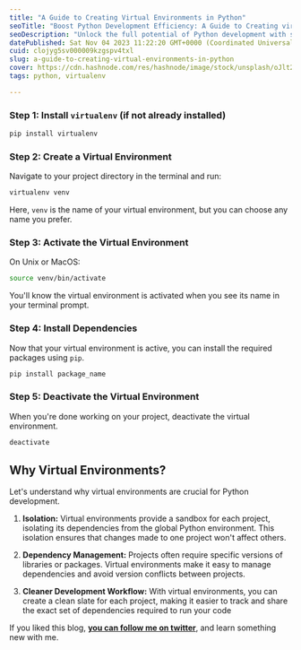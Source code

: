 ```yaml
---
title: "A Guide to Creating Virtual Environments in Python"
seoTitle: "Boost Python Development Efficiency: A Guide to Creating virtual env"
seoDescription: "Unlock the full potential of Python development with step-by-step guide on creating virtual environments. Learn how to isolate projects, manage dependencies"
datePublished: Sat Nov 04 2023 11:22:20 GMT+0000 (Coordinated Universal Time)
cuid: clojyg5sv000009kzgspv4txl
slug: a-guide-to-creating-virtual-environments-in-python
cover: https://cdn.hashnode.com/res/hashnode/image/stock/unsplash/oJlt2XBWuWs/upload/83808cd44624904a24cd8c15f5747a9b.jpeg
tags: python, virtualenv

---
```


### **Step 1: Install** `virtualenv` (if not already installed)

```bash
pip install virtualenv
```

### **Step 2: Create a Virtual Environment**

Navigate to your project directory in the terminal and run:

```bash
virtualenv venv
```

Here, `venv` is the name of your virtual environment, but you can choose any name you prefer.

### **Step 3: Activate the Virtual Environment**

On Unix or MacOS:

```bash
source venv/bin/activate
```

You'll know the virtual environment is activated when you see its name in your terminal prompt.

### **Step 4: Install Dependencies**

Now that your virtual environment is active, you can install the required packages using `pip`.

```bash
pip install package_name
```

### **Step 5: Deactivate the Virtual Environment**

When you're done working on your project, deactivate the virtual environment.

```bash
deactivate
```

## **Why Virtual Environments?**

Let's understand why virtual environments are crucial for Python development.

1. **Isolation:** Virtual environments provide a sandbox for each project, isolating its dependencies from the global Python environment. This isolation ensures that changes made to one project won't affect others.
    
2. **Dependency Management:** Projects often require specific versions of libraries or packages. Virtual environments make it easy to manage dependencies and avoid version conflicts between projects.
    
3. **Cleaner Development Workflow:** With virtual environments, you can create a clean slate for each project, making it easier to track and share the exact set of dependencies required to run your code
    

If you liked this blog, [**you can follow me on twitter**](https://twitter.com/nkalra0123), and learn something new with me.
